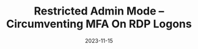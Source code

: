 ---
title: "Restricted Admin Mode – Circumventing MFA On RDP Logons"
date: 2023-11-15
tags:
- red team
- lateral movement
redirect_to:
  - https://www.aon.com/cyber-solutions/aon_cyber_labs/restricted-admin-mode-circumventing-mfa-on-rdp-logons/
---